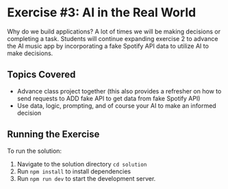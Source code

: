 # Exercise #3: AI in the Real World

Why do we build applications? A lot of times we will be making decisions or completing a task. Students will continue expanding exercise 2 to advance the AI music app by incorporating a fake Spotify API data to utilize AI to make decisions.

## Topics Covered

- Advance class project together (this also provides a refresher on how to send requests to ADD fake API to get data from fake Spotify API)
- Use data, logic, prompting, and of course your AI to make an informed decision

## Running the Exercise

To run the solution:

1. Navigate to the solution directory `cd solution`
2. Run `npm install` to install dependencies
3. Run `npm run dev` to start the development server.
